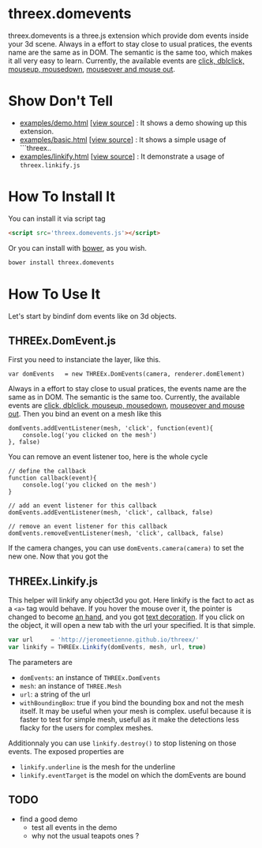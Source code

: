 threex.domevents 
================

threex.domevents is a three.js extension which provide dom events inside your 3d scene.
Always in a effort to stay close to usual pratices, the events name are the same as in DOM.
The semantic is the same too, which makes it all very easy to learn.
Currently, the available events are
[click, dblclick, mouseup, mousedown](http://www.quirksmode.org/dom/events/click.html),
[mouseover and mouse out](http://www.quirksmode.org/dom/events/mouseover.html).


Show Don't Tell
=============== 
* [examples/demo.html](http://jeromeetienne.github.io/threex.domevents/examples/demo.html)
\[[view source](https://github.com/jeromeetienne/threex.domevents/blob/master/examples/demo.html)\] :
It shows a demo showing up this extension.
* [examples/basic.html](http://jeromeetienne.github.io/threex.domevents/examples/basic.html)
\[[view source](https://github.com/jeromeetienne/threex.domevents/blob/master/examples/basic.html)\] :
It shows a simple usage of ```threex..
* [examples/linkify.html](http://jeromeetienne.github.io/threex.domevents/examples/linkify.html)
\[[view source](https://github.com/jeromeetienne/threex.domevents/blob/master/examples/linkify.html)\] :
It demonstrate a usage of ```threex.linkify.js```

How To Install It
=================

You can install it via script tag

```html
<script src='threex.domevents.js'></script>
```

Or you can install with [bower](http://bower.io/), as you wish.

```bash
bower install threex.domevents
```

How To Use It
=============

Let's start by bindinf dom events like on 3d objects.

## THREEx.DomEvent.js

First you need to instanciate the layer, like this.

```
var domEvents	= new THREEx.DomEvents(camera, renderer.domElement)
```

Always in a effort to stay close to usual pratices, the events name are the same as in DOM.
The semantic is the same too.
Currently, the available events are
[click, dblclick, mouseup, mousedown](http://www.quirksmode.org/dom/events/click.html),
[mouseover and mouse out](http://www.quirksmode.org/dom/events/mouseover.html).
Then you bind an event on a mesh like this

```
domEvents.addEventListener(mesh, 'click', function(event){
	console.log('you clicked on the mesh')
}, false)
```

You can remove an event listener too, here is the whole cycle

```
// define the callback
function callback(event){
	console.log('you clicked on the mesh')	
}

// add an event listener for this callback
domEvents.addEventListener(mesh, 'click', callback, false)

// remove an event listener for this callback
domEvents.removeEventListener(mesh, 'click', callback, false)
```

If the camera changes, you can use ```domEvents.camera(camera)``` to set the new one.
Now that you got the 

## THREEx.Linkify.js

This helper will linkify any object3d you got.
Here linkify is the fact to act as a ```<a>``` tag would behave.
If you hover the mouse over it, the pointer is changed to become 
[an hand](http://en.wikipedia.org/wiki/Pointer_\(graphical_user_interfaces\)),
and you got 
[text decoration](https://developer.mozilla.org/en-US/docs/Web/CSS/text-decoration).
If you click on the object, it will open a new tab with the url your specified.
It is that simple.

```javascript
var url		= 'http://jeromeetienne.github.io/threex/'
var linkify	= THREEx.Linkify(domEvents, mesh, url, true)
```

The parameters are 
* ```domEvents```: an instance of ```THREEx.DomEvents```
* ```mesh```: an instance of ```THREE.Mesh```
* ```url```: a string of the url
* ```withBoundingBox```: true if you bind the bounding box and not the mesh itself. It 
may be useful when your mesh is complex. useful because it is faster to test for 
simple mesh, usefull as it make the detections less flacky for the users for complex meshes.


Additionnaly you can use ```linkify.destroy()``` to stop listening on those events.
The exposed properties are 

* ```linkify.underline``` is the mesh for the underline
* ```linkify.eventTarget``` is the model on which the domEvents are bound


## TODO
* find a good demo
  * test all events in the demo
  * why not the usual teapots ones ?
